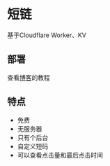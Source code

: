 # 短链
基于Cloudflare Worker、KV

## 部署
查看[博客](https://blog.sakura.ink/posts/shorturl/)的教程

## 特点
- 免费
- 无服务器
- 只有个后台
- 自定义短码
- 可以查看点击量和最后点击时间
